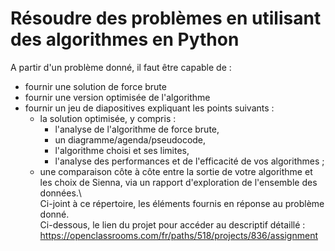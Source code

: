 
# Résoudre des problèmes en utilisant des algorithmes en Python

A partir d'un problème donné, il faut être capable de :
- fournir une solution de force brute
- fournir une version optimisée de l'algorithme
- fournir un jeu de diapositives expliquant les points suivants :
    - la solution optimisée, y compris :
        - l'analyse de l'algorithme de force brute,
        - un diagramme/agenda/pseudocode,
        - l'algorithme choisi et ses limites,
        - l'analyse des performances et de l'efficacité de vos algorithmes ;
    - une comparaison côte à côte entre la sortie de votre algorithme et les choix de Sienna, via un rapport d'exploration de l'ensemble des données.\    
Ci-joint à ce répertoire, les éléments fournis en réponse au problème donné.\
Ci-dessous, le lien du projet pour accéder au descriptif détaillé :
https://openclassrooms.com/fr/paths/518/projects/836/assignment



